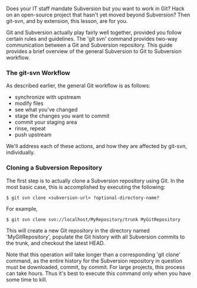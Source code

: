 Does your IT staff mandate Subversion but you want to work in Git?  Hack on an open-source project that hasn't yet moved beyond Subversion?  Then git-svn, and by extension, this lesson, are for you.

Git and Subversion actually play fairly well together, provided you follow certain rules and guidelines.  The 'git svn' command provides two-way communication between a Git and Subversion repository.  This guide provides a brief overview of the general Subversion to Git to Subversion workflow.

### The git-svn Workflow ###

As described earlier, the general Git workflow is as follows:

* synchronize with upstream
* modify files
* see what you've changed
* stage the changes you want to commit
* commit your staging area
* rinse, repeat
* push upstream 

We'll address each of these actions, and how they are affected by git-svn, individually.

### Cloning a Subversion Repository ###

The first step is to actually clone a Subversion repository using Git.  In the most basic case, this is
accomplished by executing the following:

	$ git svn clone <subversion-url> ?optional-directory-name?
	
For example,

	$ git svn clone svn://localhost/MyRepository/trunk MyGitRepository

This will create a new Git repository in the directory named 'MyGitRepository', populate the Git history with all Subversion commits to the trunk, and checkout the latest HEAD.

Note that this operation _will_ take longer than a corresponding 'git clone' command, as the entire history for the Subversion repository in question must be downloaded, commit, by commit.  For large projects, this process can take hours.  Thus it's best to execute this command only when you have some time to kill.
